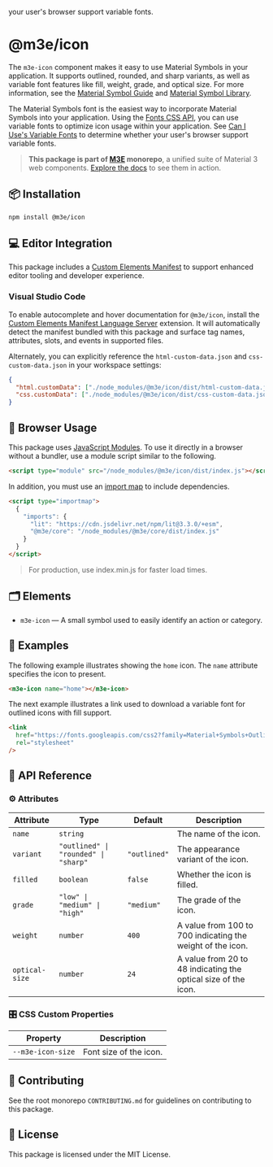 your user's browser support variable fonts.

# @m3e/icon

The `m3e-icon` component makes it easy to use Material Symbols in your application. It supports outlined, rounded, and sharp variants, as well as variable font features like fill, weight, grade, and optical size. For more information, see the [Material Symbol Guide](https://developers.google.com/fonts/docs/material_symbols) and [Material Symbol Library](https://fonts.google.com/icons).

The Material Symbols font is the easiest way to incorporate Material Symbols into your application. Using the [Fonts CSS API](https://developers.google.com/fonts/docs/css2#forming_api_urls), you can use variable fonts to optimize icon
usage within your application. See [Can I Use's Variable Fonts](https://caniuse.com/variable-fonts) to determine whether
your user's browser support variable fonts.

> **This package is part of [M3E](https://github.com/matraic/m3e) monorepo**, a unified suite of Material 3 web components. [Explore the docs](https://matraic.github.io/m3e) to see them in action.

## 📦 Installation

```bash
npm install @m3e/icon
```

## 💻 Editor Integration

This package includes a [Custom Elements Manifest](https://github.com/webcomponents/custom-elements-manifest) to support enhanced editor tooling and developer experience.

### Visual Studio Code

To enable autocomplete and hover documentation for `@m3e/icon`, install the [Custom Elements Manifest Language Server](https://marketplace.visualstudio.com/items?itemName=pwrs.cem-language-server-vscode) extension. It will automatically detect the manifest bundled with this package and surface tag names, attributes, slots, and events in supported files.

Alternately, you can explicitly reference the `html-custom-data.json` and `css-custom-data.json` in your workspace settings:

```json
{
  "html.customData": ["./node_modules/@m3e/icon/dist/html-custom-data.json"],
  "css.customData": ["./node_modules/@m3e/icon/dist/css-custom-data.json"]
}
```

## 🚀 Browser Usage

This package uses [JavaScript Modules](https://developer.mozilla.org/en-US/docs/Web/JavaScript/Guide/Modules#module_specifiers). To use it directly in a browser without a bundler, use a module script similar to the following.

```html
<script type="module" src="/node_modules/@m3e/icon/dist/index.js"></script>
```

In addition, you must use an [import map](https://developer.mozilla.org/en-US/docs/Web/HTML/Reference/Elements/script/type/importmap) to include dependencies.

```html
<script type="importmap">
  {
    "imports": {
      "lit": "https://cdn.jsdelivr.net/npm/lit@3.3.0/+esm",
      "@m3e/core": "/node_modules/@m3e/core/dist/index.js"
    }
  }
</script>
```

> For production, use index.min.js for faster load times.

## 🗂️ Elements

- `m3e-icon` — A small symbol used to easily identify an action or category.

## 🧪 Examples

The following example illustrates showing the `home` icon. The `name` attribute specifies the icon to present.

```html
<m3e-icon name="home"></m3e-icon>
```

The next example illustrates a link used to download a variable font for outlined icons with fill support.

```html
<link
  href="https://fonts.googleapis.com/css2?family=Material+Symbols+Outlined:opsz,wght,FILL,GRAD@24,400,0..1,0"
  rel="stylesheet"
/>
```

## 📖 API Reference

### ⚙️ Attributes

| Attribute      | Type                                 | Default      | Description                                                    |
| -------------- | ------------------------------------ | ------------ | -------------------------------------------------------------- |
| `name`         | `string`                             |              | The name of the icon.                                          |
| `variant`      | `"outlined" \| "rounded" \| "sharp"` | `"outlined"` | The appearance variant of the icon.                            |
| `filled`       | `boolean`                            | `false`      | Whether the icon is filled.                                    |
| `grade`        | `"low" \| "medium" \| "high"`        | `"medium"`   | The grade of the icon.                                         |
| `weight`       | `number`                             | `400`        | A value from 100 to 700 indicating the weight of the icon.     |
| `optical-size` | `number`                             | `24`         | A value from 20 to 48 indicating the optical size of the icon. |

### 🎛️ CSS Custom Properties

| Property          | Description            |
| ----------------- | ---------------------- |
| `--m3e-icon-size` | Font size of the icon. |

## 🤝 Contributing

See the root monorepo `CONTRIBUTING.md` for guidelines on contributing to this package.

## 📄 License

This package is licensed under the MIT License.
